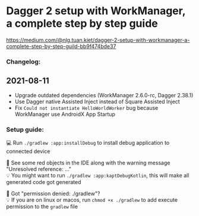 # Dagger 2 setup with WorkManager, a complete step by step guide

https://medium.com/@nlg.tuan.kiet/dagger-2-setup-with-workmanager-a-complete-step-by-step-guild-bb9f474bde37

### Changelog:
## 2021-08-11
- Upgrade outdated dependencies (WorkManager 2.6.0-rc, Dagger 2.38.1)
- Use Dagger native Assisted Inject instead of Square Assisted Inject
- Fix ```Could not instantiate HelloWorldWorker``` bug because WorkManager use AndroidX App Startup 

### Setup guide:
:computer: Run `./gradlew :app:installDebug` to install debug
application to connected device

:crystal_ball: See some red objects in the IDE along with the warning
message "Unresolved reference: ..."  
:bulb: You might want to run `./gradlew :app:kaptDebugKotlin`, this will
make all generated code got generated

:crystal_ball: Got "permission denied: ./gradlew"?  
:bulb: If you are on linux or macos, run `chmod +x ./gradlew` to add execute
permission to the `gradlew` file
